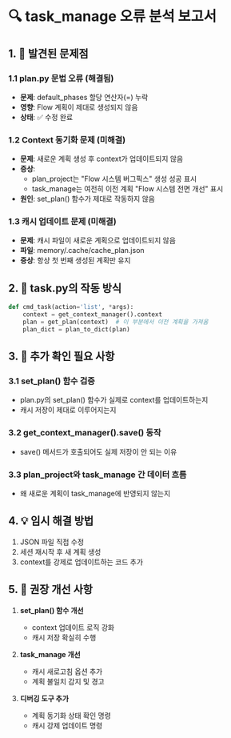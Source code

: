
# 🔍 task_manage 오류 분석 보고서

## 1. 🐛 발견된 문제점

### 1.1 plan.py 문법 오류 (해결됨)
- **문제**: default_phases 할당 연산자(=) 누락
- **영향**: Flow 계획이 제대로 생성되지 않음
- **상태**: ✅ 수정 완료

### 1.2 Context 동기화 문제 (미해결)
- **문제**: 새로운 계획 생성 후 context가 업데이트되지 않음
- **증상**: 
  - plan_project는 "Flow 시스템 버그픽스" 생성 성공 표시
  - task_manage는 여전히 이전 계획 "Flow 시스템 전면 개선" 표시
- **원인**: set_plan() 함수가 제대로 작동하지 않음

### 1.3 캐시 업데이트 문제 (미해결)
- **문제**: 캐시 파일이 새로운 계획으로 업데이트되지 않음
- **파일**: memory/.cache/cache_plan.json
- **증상**: 항상 첫 번째 생성된 계획만 유지

## 2. 🔧 task.py의 작동 방식

```python
def cmd_task(action='list', *args):
    context = get_context_manager().context
    plan = get_plan(context)  # 이 부분에서 이전 계획을 가져옴
    plan_dict = plan_to_dict(plan)
```

## 3. 🎯 추가 확인 필요 사항

### 3.1 set_plan() 함수 검증
- plan.py의 set_plan() 함수가 실제로 context를 업데이트하는지
- 캐시 저장이 제대로 이루어지는지

### 3.2 get_context_manager().save() 동작
- save() 메서드가 호출되어도 실제 저장이 안 되는 이유

### 3.3 plan_project와 task_manage 간 데이터 흐름
- 왜 새로운 계획이 task_manage에 반영되지 않는지

## 4. 💡 임시 해결 방법

1. JSON 파일 직접 수정
2. 세션 재시작 후 새 계획 생성
3. context를 강제로 업데이트하는 코드 추가

## 5. 🚀 권장 개선 사항

1. **set_plan() 함수 개선**
   - context 업데이트 로직 강화
   - 캐시 저장 확실히 수행

2. **task_manage 개선**
   - 캐시 새로고침 옵션 추가
   - 계획 불일치 감지 및 경고

3. **디버깅 도구 추가**
   - 계획 동기화 상태 확인 명령
   - 캐시 강제 업데이트 명령
